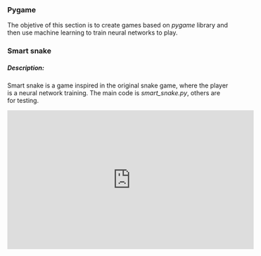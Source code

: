 
### Pygame

The objetive of this section is to create games based on *pygame* library and then use machine learning to train neural networks to play.

### Smart snake

##### Description:
Smart snake is a game inspired in the original snake game, where the player is a neural network training.
The main code is *smart_snake.py*, others are for testing.

<iframe width="560" height="315" src="https://www.youtube.com/embed/-15eJkJkYmc" frameborder="0" allow="accelerometer; autoplay; encrypted-media; gyroscope; picture-in-picture" allowfullscreen></iframe>